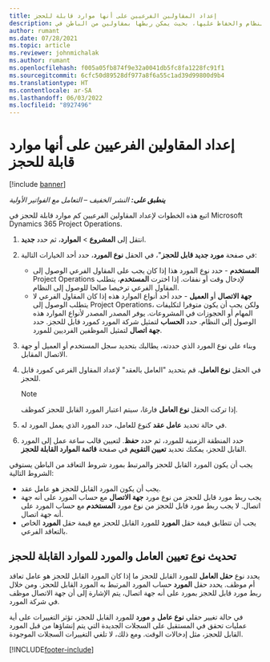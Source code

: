 ```yaml
---
title: إعداد المقاولين الفرعيين على أنها موارد قابلة للحجز
description: يشرح هذا المقال كيفية إعداد موارد المقاولين من الباطن التي تم إنشاؤها من المستخدمين وجهات الاتصال في النظام والحفاظ عليها، بحيث يمكن ربطها بمقاولين من الباطن في Microsoft Dynamics 365 Project Operations.
author: rumant
ms.date: 07/28/2021
ms.topic: article
ms.reviewer: johnmichalak
ms.author: rumant
ms.openlocfilehash: f005a05fb874f9e32a0041db5fc8fa1228fc91f1
ms.sourcegitcommit: 6cfc50d89528df977a8f6a55c1ad39d99800d9b4
ms.translationtype: HT
ms.contentlocale: ar-SA
ms.lasthandoff: 06/03/2022
ms.locfileid: "8927496"
---
```

# <a name="set-up-subcontractors-as-bookable-resources"></a>إعداد المقاولين الفرعيين على أنها موارد قابلة للحجز

[!include [banner](../../includes/dataverse-preview.md)]

_**ينطبق على:** النشر الخفيف – التعامل مع الفواتير الأولية_

اتبع هذه الخطوات لإعداد المقاولين الفرعيين كم موارد قابلة للحجز في Microsoft Dynamics 365 Project Operations.

1. انتقل إلى **المشروع** \> **الموارد**، ثم حدد **جديد**.
2. في صفحة **مورد جديد قابل للحجز**"، في الحقل **نوع المورد**، حدد أحد الخيارات التالية:

    - **المستخدم** - حدد نوع المورد هذا إذا كان يجب على المقاول الفرعي الوصول إلى Project Operations لإدخال وقت أو نفقات. إذا اخترت **المستخدم**، يتطلب المقاول الفرعي ترخيصا صالحا للوصول إلى النظام.
    - **جهة الاتصال** أو **العميل** - حدد أحد أنواع الموارد هذه إذا كان المقاول الفرعي لا يتطلب الوصول إلى Project Operations، ولكن يجب أن يكون متوفرا لتكليفات المهام أو الحجوزات في المشروعات. يوفر المصدر المصدر لأنواع الموارد هذه الوصول إلى النظام. حدد **الحساب** لتمثيل شركة المورد كمورد قابل للحجز. حدد **جهة اتصال** لتمثيل الموظفين الفرديين للمورد.

3. وبناء على نوع المورد الذي حددته، يطالبك بتحديد سجل المستخدم أو العميل أو جهة الاتصال المقابل.
4. في الحقل **نوع العامل**، قم بتحديد "العامل بالعقد" لإعداد المقاول الفرعي كمورد قابل للحجز.

    > [!NOTE]
    > إذا تركت الحقل **نوع العامل** فارغا، سيتم اعتبار المورد القابل للحجز كموظف.

5. في حالة تحديد **عامل عقد** كنوع للعامل، حدد المورد الذي يعمل المورد له.
6. حدد المنطقة الزمنية للمورد، ثم حدد **حفظ**. لتعيين قالب ساعة عمل إلى المورد القابل للحجز، يمكنك تحديد **تعيين التقويم** في صفحة **قائمة الموارد القابلة للحجز**.

يجب أن يكون المورد القابل للحجز والمرتبط بمورد شروط التعاقد من الباطن يستوفي الشروط التالية:

- يجب أن يكون المورد القابل للحجز هو عامل عقد.
- يجب ربط مورد قابل للحجز من نوع مورد **جهة الاتصال** مع حساب المورد على أنه جهة اتصال. لا يجب ربط مورد قابل للحجز من نوع مورد **المستخدم** مع حساب المورد على أنه جهة اتصال.
- يجب أن تتطابق قيمة حقل **المورد** للمورد القابل للحجز مع قيمة حقل  **المورد** الخاص بالتعاقد الفرعي.

## <a name="update-the-type-of-worker-and-vendor-mapping-for-bookable-resources"></a>تحديث نوع تعيين العامل والمورد للموارد القابلة للحجز

يحدد نوع **حقل العامل** للمورد القابل للحجز ما إذا كان المورد القابل للحجز هو عامل تعاقد أم موظف. يحدد حقل **المورد** حساب المورد المرتبط به المورد القابل للحجز. ومن خلال ربط مورد قابل للحجز بمورد على أنه جهة اتصال، يتم الإشارة إلى أن جهة الاتصال موظف في شركة المورد.

في حالة تغيير حقلي **نوع عامل** و **مورد** للمورد القابل للحجز، تؤثر التغييرات على أية عمليات تحقق في المستقبل على السجلات الجديدة التي يتم إنشاؤها من قبل المورد القابل للحجز، مثل إدخالات الوقت. ومع ذلك، لا تلغي التغييرات السجلات الموجودة.

[!INCLUDE[footer-include](../../includes/footer-banner.md)]
